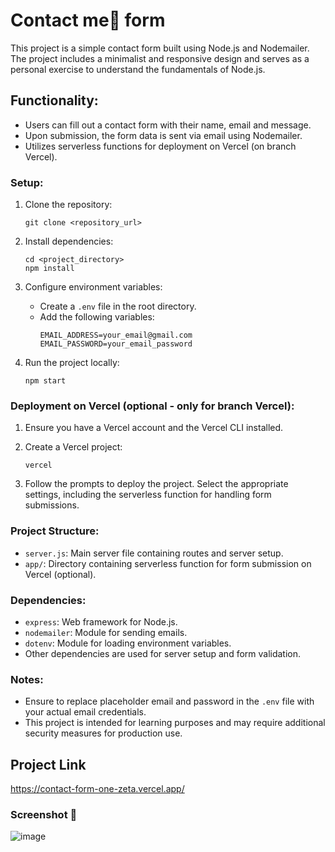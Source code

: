 # Contact me👋 form
This project is a simple contact form built using Node.js and Nodemailer. The project includes a minimalist and responsive design and serves as a personal exercise to understand the fundamentals of Node.js.

## Functionality:
- Users can fill out a contact form with their name, email and message.
- Upon submission, the form data is sent via email using Nodemailer.
- Utilizes serverless functions for deployment on Vercel (on branch Vercel).

### Setup:
1. Clone the repository:
    ```
    git clone <repository_url>
    ```

2. Install dependencies:
    ```
    cd <project_directory>
    npm install
    ```

3. Configure environment variables:
    - Create a `.env` file in the root directory.
    - Add the following variables:
        ```
        EMAIL_ADDRESS=your_email@gmail.com
        EMAIL_PASSWORD=your_email_password
        ```

4. Run the project locally:
    ```
    npm start
    ```

### Deployment on Vercel (optional - only for branch Vercel):
1. Ensure you have a Vercel account and the Vercel CLI installed.
   
2. Create a Vercel project:
    ```
    vercel
    ```

3. Follow the prompts to deploy the project. Select the appropriate settings, including the serverless function for handling form submissions.

### Project Structure:
- `server.js`: Main server file containing routes and server setup.
- `app/`: Directory containing serverless function for form submission on Vercel (optional).

### Dependencies:
- `express`: Web framework for Node.js.
- `nodemailer`: Module for sending emails.
- `dotenv`: Module for loading environment variables.
- Other dependencies are used for server setup and form validation.

### Notes:
- Ensure to replace placeholder email and password in the `.env` file with your actual email credentials.
- This project is intended for learning purposes and may require additional security measures for production use.

## Project Link
https://contact-form-one-zeta.vercel.app/

### Screenshot 📸
![image](https://github.com/StefaniaPaduraru/contact-form/assets/100425781/d64ec5f2-9846-4abb-bf8d-30ee30964979)
